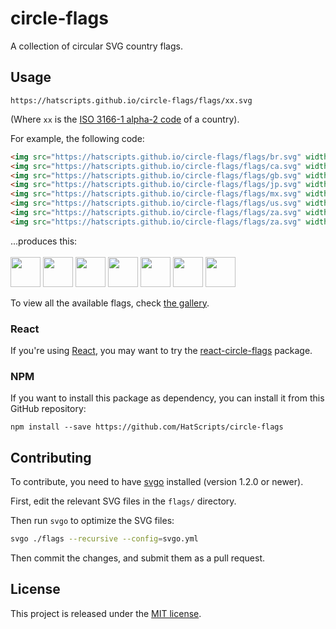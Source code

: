 # circle-flags

A collection of circular SVG country flags.

## Usage

```
https://hatscripts.github.io/circle-flags/flags/xx.svg
```
(Where `xx` is the [ISO 3166-1 alpha-2 code](https://www.iso.org/obp/ui/#search/code/) of a country).

For example, the following code:
```html
<img src="https://hatscripts.github.io/circle-flags/flags/br.svg" width="48">
<img src="https://hatscripts.github.io/circle-flags/flags/ca.svg" width="48">
<img src="https://hatscripts.github.io/circle-flags/flags/gb.svg" width="48">
<img src="https://hatscripts.github.io/circle-flags/flags/jp.svg" width="48">
<img src="https://hatscripts.github.io/circle-flags/flags/mx.svg" width="48">
<img src="https://hatscripts.github.io/circle-flags/flags/us.svg" width="48">
<img src="https://hatscripts.github.io/circle-flags/flags/za.svg" width="48">
<img src="https://hatscripts.github.io/circle-flags/flags/za.svg" width="48">
```

...produces this:<br/><br/>
<img src="https://hatscripts.github.io/circle-flags/flags/br.svg" width="48">
<img src="https://hatscripts.github.io/circle-flags/flags/ca.svg" width="48">
<img src="https://hatscripts.github.io/circle-flags/flags/gb.svg" width="48">
<img src="https://hatscripts.github.io/circle-flags/flags/jp.svg" width="48">
<img src="https://hatscripts.github.io/circle-flags/flags/mx.svg" width="48">
<img src="https://hatscripts.github.io/circle-flags/flags/us.svg" width="48">
<img src="https://hatscripts.github.io/circle-flags/flags/za.svg" width="48">

To view all the available flags, check [the gallery](https://hatscripts.github.io/circle-flags/all-flags.html).

### React

If you're using [React](https://reactjs.org), you may want to try the
[react-circle-flags](https://www.npmjs.com/package/react-circle-flags) package.

### NPM

If you want to install this package as dependency, you can install it from this GitHub repository:

```
npm install --save https://github.com/HatScripts/circle-flags
```

## Contributing

To contribute, you need to have [svgo](https://github.com/svg/svgo) installed
(version 1.2.0 or newer).

First, edit the relevant SVG files in the `flags/` directory.

Then run `svgo` to optimize the SVG files:

```sh
svgo ./flags --recursive --config=svgo.yml
```

Then commit the changes, and submit them as a pull request.

## License

This project is released under the [MIT license](LICENSE).
